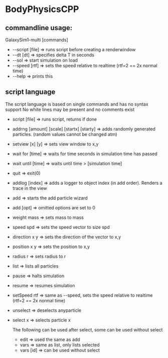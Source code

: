 # BodyPhysicsCPP

## commandline usage:
GalaxySim1-multi [commands]
  - --script [file] => runs script before creating a renderwindow
  - --dt [dt] => specifies delta T in seconds
  - --sol => start simulation on load
  - --speed [rtf] => sets the speed relative to realtime (rtf=2 == 2x normal time)
  - --help => prints this
  
 ## script language
 The script language is based on single commands and has no syntax support
 No white lines may be present and no comments exist
 
- script [file] => runs script, returns if done
- addrng [amount] [scale] [startx] [starty] => adds randomly generated particles. (random values cannot be changed atm)
- setview [x] [y] => sets view window to x,y
- wait for [time] => waits for time seconds in simulation time has passed
- wait until [time] => waits until time > [simulation time]
- quit => exit(0)
- addlog [index] => adds a logger to object index (in add order). Renders a trace in the view
- add => starts the add particle wizard
- add [opt] => omitted options are set to 0
 - weight mass => sets mass to mass
 - speed spd => sets the speed vector to size spd
 - direction x y => sets the direction of the vector to x,y
 - position x y => sets the position to x,y
 - radius r => sets radius to r
- list => lists all particles
- pause => halts simulation
- resume => resumes simulation
- setSpeed rtf => same as --speed, sets the speed relative to realtime (rtf=2 == 2x normal time)
- unselect => deselects anyparticle
- select x => selects particle x

  The following can be used after select, some can be used without select
  - edit => used the same as add
  - vars => same as list, only lists selected
  - vars [id] => can be used without select
  
